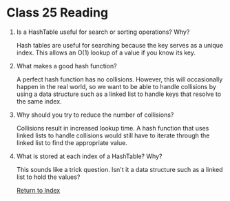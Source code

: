 # Class 25 Reading

1. Is a HashTable useful for search or sorting operations? Why?

   Hash tables are useful for searching because the key serves as a unique index. This allows an O(1) lookup of a value if you know its key.

2. What makes a good hash function?

   A perfect hash function has no collisions. However, this will occasionally happen in the real world, so we want to be able to handle collisions by using a data structure such as a linked list to handle keys that resolve to the same index.

3. Why should you try to reduce the number of collisions?

   Collisions result in increased lookup time. A hash function that uses linked lists to handle collisions would still have to iterate through the linked list to find the appropriate value.

4. What is stored at each index of a HashTable? Why?

   This sounds like a trick question. Isn't it a data structure such as a linked list to hold the values?

   [Return to Index](index.md)
